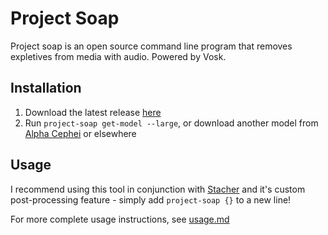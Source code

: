 # Project Soap

Project soap is an open source command line program that removes expletives from media with audio. Powered by Vosk.

## Installation

1. Download the latest release [here](https://github.com/lightningpwr28/project-soap/releases)
2. Run ``project-soap get-model --large``, or download another model from [Alpha Cephei](https://alphacephei.com/vosk/models) or elsewhere

## Usage
I recommend using this tool in conjunction with [Stacher](https://stacher.io/) and it's custom post-processing feature - simply add ``project-soap {}`` to a new line!

For more complete usage instructions, see [usage.md](https://github.com/lightningpwr28/project-soap/blob/master/usage.md)